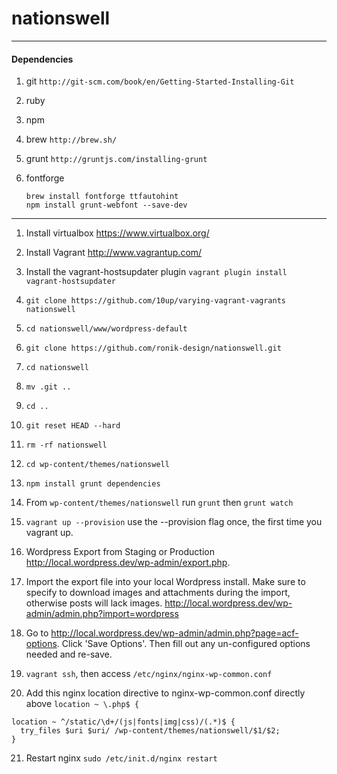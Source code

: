 nationswell
===========

-----
#### Dependencies

1. git `http://git-scm.com/book/en/Getting-Started-Installing-Git`

2. ruby

3. npm

4. brew `http://brew.sh/`

5. grunt `http://gruntjs.com/installing-grunt`

6. fontforge
   ````
   brew install fontforge ttfautohint
   npm install grunt-webfont --save-dev
   ````

-----

1. Install virtualbox https://www.virtualbox.org/

2. Install Vagrant
   http://www.vagrantup.com/

3. Install the vagrant-hostsupdater plugin `vagrant plugin install vagrant-hostsupdater`

4. `git clone https://github.com/10up/varying-vagrant-vagrants nationswell`

5. `cd nationswell/www/wordpress-default`

6. `git clone https://github.com/ronik-design/nationswell.git`

7. `cd nationswell`

8. `mv .git ..`

9. `cd ..`

10. `git reset HEAD --hard`

11. `rm -rf nationswell`

12. `cd wp-content/themes/nationswell` 

13. `npm install grunt dependencies`

14. From `wp-content/themes/nationswell` run `grunt` then `grunt watch`

15. `vagrant up --provision` use the --provision flag once, the first time you vagrant up.

16. Wordpress Export from Staging or Production http://local.wordpress.dev/wp-admin/export.php.

17. Import the export file into your local Wordpress install. Make sure to specify to download images and attachments during the import, otherwise posts will lack images. 
   http://local.wordpress.dev/wp-admin/admin.php?import=wordpress

18. Go to http://local.wordpress.dev/wp-admin/admin.php?page=acf-options. Click 'Save Options'. Then fill out any un-configured options needed and re-save.

19. `vagrant ssh`, then access `/etc/nginx/nginx-wp-common.conf`

20. Add this nginx location directive to nginx-wp-common.conf directly above `location ~ \.php$ {`

````
location ~ ^/static/\d+/(js|fonts|img|css)/(.*)$ {
  try_files $uri $uri/ /wp-content/themes/nationswell/$1/$2;
}
````

21. Restart nginx `sudo /etc/init.d/nginx restart`